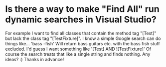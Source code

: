 
# Is there a way to make "Find All" run dynamic searches in Visual Studio?

For example I want to find all classes that contain the method tag "[Test]" but lack the class tag "[TestFixture]".
I know a simple Google search can do things like...
'bass -fish'  Will return bass guitars etc. with the bass fish stuff excluded.
I'd guess I want something like '[Test] AND ![TestFixture]'
Of course the search treats that like a single string and finds nothing.
Any ideas? :)
Thanks in advance!

        